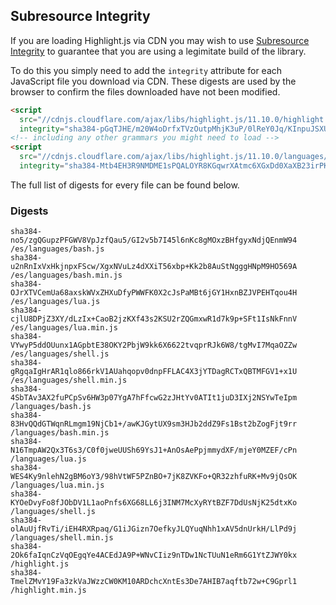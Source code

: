 ## Subresource Integrity

If you are loading Highlight.js via CDN you may wish to use [Subresource Integrity](https://developer.mozilla.org/en-US/docs/Web/Security/Subresource_Integrity) to guarantee that you are using a legimitate build of the library.

To do this you simply need to add the `integrity` attribute for each JavaScript file you download via CDN. These digests are used by the browser to confirm the files downloaded have not been modified.

```html
<script
  src="//cdnjs.cloudflare.com/ajax/libs/highlight.js/11.10.0/highlight.min.js"
  integrity="sha384-pGqTJHE/m20W4oDrfxTVzOutpMhjK3uP/0lReY0Jq/KInpuJSXUnk4WAYbciCLqT"></script>
<!-- including any other grammars you might need to load -->
<script
  src="//cdnjs.cloudflare.com/ajax/libs/highlight.js/11.10.0/languages/go.min.js"
  integrity="sha384-Mtb4EH3R9NMDME1sPQALOYR8KGqwrXAtmc6XGxDd0XaXB23irPKsuET0JjZt5utI"></script>
```

The full list of digests for every file can be found below.

### Digests

```
sha384-no5/zgQGupzPFGWV8VpJzfQau5/GI2v5b7I45l6nKc8gMOxzBHfgyxNdjQEnmW94 /es/languages/bash.js
sha384-u2nRnIxVxHkjnpxFScw/XgxNVuLz4dXXiT56xbp+Kk2b8AuStNgggHNpM9HO569A /es/languages/bash.min.js
sha384-OJrXTVCemUa68axskWVxZHXuDfyPWWFK0X2cJsPaMBt6jGY1HxnBZJVPEHTqou4H /es/languages/lua.js
sha384-cjlU8DPjZ3XY/dLzIx+CaoB2jzKXf43s2KSU2rZQGmxwR1d7k9p+SFt1IsNkFnnV /es/languages/lua.min.js
sha384-VYwyP5ddOUunx1AGpbtE38OKY2PbjW9kk6X6622tvqprRJk6W8/tgMvI7MqaOZZw /es/languages/shell.js
sha384-gRgqaIgHrAR1qlo866rkV1AUahqopv0dnpFFLAC4X3jYTDagRCTxQBTMFGV1+x1U /es/languages/shell.min.js
sha384-4SbTAv3AX2fuPCpSv6HW3p07YgA7hFfcwG2zJHtYv0ATIt1juD3IXj2NSYwTeIpm /languages/bash.js
sha384-83HvQQdGTWqnRLmgm19NjCb1+/awKJGytUX9sm3HJb2ddZ9Fs1Bst2bZogFjt9rr /languages/bash.min.js
sha384-N16TmpAW2Qx3T6s3/C0f0jweUUSh69YsJ1+AnOsAePpjmmydXF/mjeY0MZEF/cPn /languages/lua.js
sha384-WES4Ky9nlehN2gBM6oY3/98hVtWF5PZnBO+7jK8ZVKFo+QR32zhfuRK+Mv9jQsOK /languages/lua.min.js
sha384-KYOeDvyFo8fJObDV1L1aoPnfs6XG68LL6j3INM7McXyRYtBZF7DdUsNjK25dtxKo /languages/shell.js
sha384-olAuUjfRvTi/iEH4RXRpaq/G1iJGizn7OefkyJLQYuqNhh1xAV5dnUrkH/LlPd9j /languages/shell.min.js
sha384-2Ok6faIqnCzVqOEgqYe4ACEdJA9P+WNvCIiz9nTDw1NcTUuN1eRm6G1YtZJWY0kx /highlight.js
sha384-TmelZMvY19Fa3zkVaJWzzCW0KM10ARDchcXntEs3De7AHIB7aqftb72w+C9Gprl1 /highlight.min.js
```

